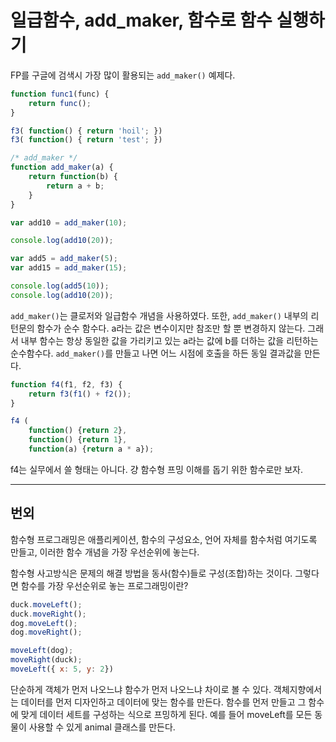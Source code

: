 # 일급함수, add_maker, 함수로 함수 실행하기

FP를 구글에 검색시 가장 많이 활용되는 `add_maker()` 예제다.

```javascript
function func1(func) {
    return func();
}

f3( function() { return 'hoil'; })
f3( function() { return 'test'; })

/* add_maker */
function add_maker(a) {
    return function(b) {
        return a + b;
    }
}

var add10 = add_maker(10);

console.log(add10(20));

var add5 = add_maker(5);
var add15 = add_maker(15);

console.log(add5(10));
console.log(add10(20));
```

`add_maker()`는 클로저와 일급함수 개념을 사용하였다. 또한, `add_maker()` 내부의 리턴문의 함수가 순수 함수다. a라는 값은 변수이지만 참조만 할 뿐 변경하지 않는다. 그래서 내부 함수는 항상 동일한 값을 가리키고 있는 a라는 값에 b를 더하는 값을 리턴하는 순수함수다. `add_maker()`를 만들고 나면 어느 시점에 호출을 하든 동일 결과값을 만든다. 

```javascript
function f4(f1, f2, f3) {
    return f3(f1() + f2());
}

f4 (
    function() {return 2},
    function() {return 1},
    function(a) {return a * a});
```

f4는 실무에서 쓸 형태는 아니다. 걍 함수형 프밍 이해를 돕기 위한 함수로만 보자.

---

## 번외

함수형 프로그래밍은 애플리케이션, 함수의 구성요소, 언어 자체를 함수처럼 여기도록 만들고, 이러한 함수 개념을 가장 우선순위에 놓는다.

함수형 사고방식은 문제의 해결 방법을 동사(함수)들로 구성(조합)하는 것이다. 그렇다면 함수를 가장 우선순위로 놓는 프로그래밍이란?

```javascript
duck.moveLeft();
duck.moveRight();
dog.moveLeft();
dog.moveRight();

moveLeft(dog);
moveRight(duck);
moveLeft({ x: 5, y: 2})
```

단순하게 객체가 먼저 나오느냐 함수가 먼저 나오느냐 차이로 볼 수 있다. 객체지향에서는 데이터를 먼저 디자인하고 데이터에 맞는 함수를 만든다. 함수를 먼저 만들고 그 함수에 맞게 데이터 세트를 구성하는 식으로 프밍하게 된다. 예를 들어 moveLeft를 모든 동물이 사용할 수 있게 animal 클래스를 만든다.
